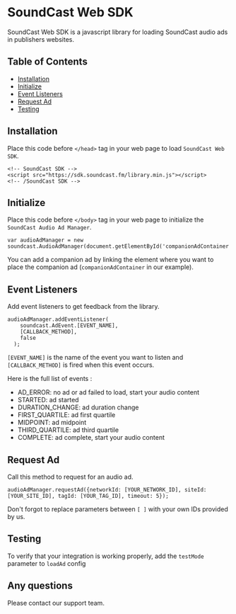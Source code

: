 # SoundCast Web SDK
SoundCast Web SDK is a javascript library for loading SoundCast audio ads in publishers websites.

## Table of Contents

* [Installation](#installation)
* [Initialize](#initialize)
* [Event Listeners](#event-listeners)
* [Request Ad](#request-ad)
* [Testing](#testing)

## Installation

Place this code before `</head>` tag in your web page to load `SoundCast Web SDK`.

```
<!-- SoundCast SDK -->
<script src="https://sdk.soundcast.fm/library.min.js"></script>
<!-- /SoundCast SDK -->
```

## Initialize

Place this code before `</body>` tag in your web page to initialize the `SoundCast Audio Ad Manager`.

```
var audioAdManager = new soundcast.AudioAdManager(document.getElementById('companionAdContainer'));
```

You can add a companion ad by linking the element where you want to place the companion ad (`companionAdContainer` in our example).

## Event Listeners

Add event listeners to get feedback from the library.

```
audioAdManager.addEventListener(
    soundcast.AdEvent.[EVENT_NAME],
    [CALLBACK_METHOD],
    false
  );
```

`[EVENT_NAME]` is the name of the event you want to listen and `[CALLBACK_METHOD]` is fired when this event occurs.

Here is the full list of events :
* AD_ERROR: no ad or ad failed to load, start your audio content
* STARTED: ad started
* DURATION_CHANGE: ad duration change
* FIRST_QUARTILE: ad first quartile
* MIDPOINT: ad midpoint
* THIRD_QUARTILE: ad third quartile
* COMPLETE: ad complete, start your audio content

## Request Ad

Call this method to request for an audio ad.

```
audioAdManager.requestAd({networkId: [YOUR_NETWORK_ID], siteId: [YOUR_SITE_ID], tagId: [YOUR_TAG_ID], timeout: 5});
```

Don't forgot to replace parameters between `[ ]` with your own IDs provided by us.


## Testing

To verify that your integration is working properly, add the `testMode` parameter to `loadAd` config

## Any questions

Please contact our support team.
